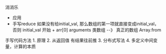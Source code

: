 消消乐
-   应用
-   手写reduce
    如果没有给initial_val, 那么数组的第一项就直接变成initial_val，
    否则  initial_val 开始 + arr[0]
    arguments  类数组  --》 真正的数组  Array.from


手写代码方法
    1.  原理
    2.  从返回值  有结果往前推
    3.  分布式写法
    4.  多定义中间变量，计算的本质